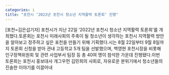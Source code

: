 ```yaml
---
categories: i
title: "포천시 ‘2022년 포천시 청소년 지역활력 토론회’ 진행"
---
```

[포천=김은섭기자] 포천시가 지난 22일 ‘2022년 포천시 청소년 지역활력 토론회’를 개최했다.토론회는 포천시 미래사회의 주축이 될 청소년이 생각하는 포천시 지역활력 방안을 알아보고 정주하고 싶은 포천을 만들기 위해 기획했다.시는 8월 22일부터 9월 8일까지 토론회 신청을 받아 관내 고등학교 5개 팀을 선발했으며, 백영현 포천시장을 비롯해 인구정책위원회 및 관련 사업부서 팀장 등 총 40여 명이 참석한 가운데 진행됐다.이번 토론회는 포천시 홍보대사 개그우먼 김민희의 사회로, 자유로운 분위기에서 청소년들의 진솔한 이야기를 이끌어내